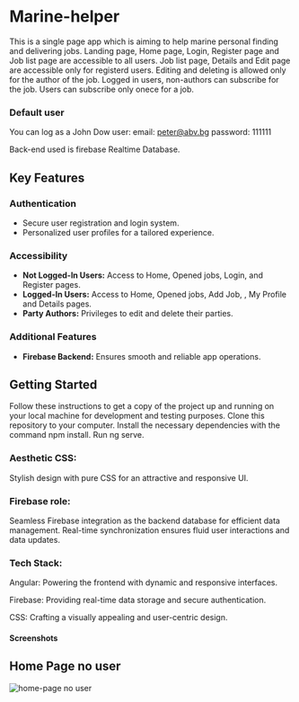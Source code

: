 # Marine-helper
This is a single page app which is aiming to help marine personal finding and delivering jobs.
Landing page, Home page, Login, Register page and Job list page are accessible to all users.
Job list page, Details and Edit page are accessible only for registerd users.
Editing and deleting is allowed only for the author of the job.
Logged in users, non-authors can subscribe for the job.
Users can subscribe only onece for a job.

### Default user
You can log as a John Dow user:
email: peter@abv.bg
password: 111111

Back-end used is firebase Realtime Database.

## Key Features

### Authentication
- Secure user registration and login system.
- Personalized user profiles for a tailored experience.

### Accessibility
- **Not Logged-In Users:** Access to Home, Opened jobs, Login, and Register pages.
- **Logged-In Users:** Access to Home, Opened jobs,  Add Job, , My Profile and Details pages.
- **Party Authors:** Privileges to edit and delete their parties.
  

### Additional Features
- **Firebase Backend:** Ensures smooth and reliable app operations.


## Getting Started

Follow these instructions to get a copy of the project up and running on your local machine for development and testing purposes.
Clone this repository to your computer.
Install the necessary dependencies with the command npm install.
Run ng serve.

### Aesthetic CSS:
Stylish design with pure CSS for an attractive and responsive UI.

### Firebase role:
Seamless Firebase integration as the backend database for efficient data management.
Real-time synchronization ensures fluid user interactions and data updates.

### Tech Stack:
Angular: Powering the frontend with dynamic and responsive interfaces.

Firebase: Providing real-time data storage and secure authentication.


CSS: Crafting a visually appealing and user-centric design.

#### Screenshots

## Home Page no user

![home-page no user](https://github.com/KostovPV/marine-helper/assets/106186518/c9c9ea96-9d16-4667-b5c9-d482668939dc)




